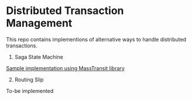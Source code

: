 # Distributed Transaction Management

This repo contains implementions of alternative ways to handle distributed transactions.

1. Saga State Machine 

[Sample implementation using MassTransit library](MassTransit/OrderSaga/README.md)


2. Routing Slip 

To-be implemented


